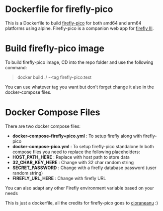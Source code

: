 # Dockerfile for firefly-pico
This is a Dockerfile to build [firefly-pico](https://github.com/cioraneanu/firefly-pico) for both amd64 and arm64 platforms using alpine.
Firefly-pico is a companion web app for [firefly III](https://github.com/firefly-iii/firefly-iii).

# Build firefly-pico image
To build firefly-pico image, CD into the repo folder and use the following command:

> docker build ./ --tag firefly-pico:test

You can use whatever tag you want but don't forget change it also in the docker-compose files.

# Docker Compose Files
There are two docker compose files:
* **docker-compose-firefly+pico.yml** : To setup firefly along with firefly-pico
* **docker-compose-pico.yml** : To setup firefly-pico standalone
In both compose files you need to replace the following placeholders:
* **HOST_PATH_HERE** : Replace with host path to store data
* **32_CHAR_KEY_HERE** : Change with 32 char random string
* **SECRET_PASSWORD** : Change with a firefly database password (user random string)
* **FIREFLY_URL_HERE** : Change with firefly URL

You can also adapt any other Firefly environment variable based on your needs 

This is just a dockerfile, all the credits for firefly-pico goes to [cioraneanu](https://github.com/cioraneanu) :)
